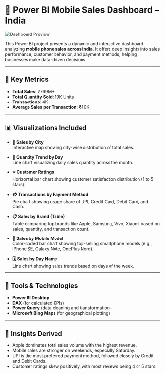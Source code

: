 # 📱 Power BI Mobile Sales Dashboard – India

![Dashboard Preview](./Mobile%20Sales%20Data-%20Sales%20data.jpg)

This Power BI project presents a dynamic and interactive dashboard analyzing **mobile phone sales across India**. It offers deep insights into sales performance, customer behavior, and payment methods, helping businesses make data-driven decisions.

---

## 📌 Key Metrics

- **Total Sales**: ₹769M+
- **Total Quantity Sold**: 19K Units
- **Transactions**: 4K+
- **Average Sales per Transaction**: ₹40K

---

## 📊 Visualizations Included

- **📍 Sales by City**  
  Interactive map showing city-wise distribution of total sales.

- **📅 Quantity Trend by Day**  
  Line chart visualizing daily sales quantity across the month.

- **⭐ Customer Ratings**  
  Horizontal bar chart showing customer satisfaction distribution (1 to 5 stars).

- **💳 Transactions by Payment Method**  
  Pie chart showing usage share of UPI, Credit Card, Debit Card, and Cash.

- **📋 Sales by Brand (Table)**  
  Table comparing top brands like Apple, Samsung, Vivo, Xiaomi based on sales, quantity, and transaction count.

- **📱 Sales by Mobile Model**  
  Color-coded bar chart showing top-selling smartphone models (e.g., iPhone SE, Galaxy Note, OnePlus Nord).

- **🗓️ Sales by Day Name**  
  Line chart showing sales trends based on days of the week.

---

## 🧰 Tools & Technologies

- **Power BI Desktop**
- **DAX** (for calculated KPIs)
- **Power Query** (data cleaning and transformation)
- **Microsoft Bing Maps** (for geographical plotting)

---

## 🧠 Insights Derived

- Apple dominates total sales volume with the highest revenue.
- Mobile sales are stronger on weekends, especially Saturday.
- UPI is the most preferred payment method, followed closely by Credit and Debit Cards.
- Customer ratings skew positively, with most reviews being 4 or 5 stars.

